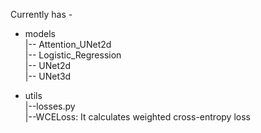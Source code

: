 Currently has - 

* models <br>
  |-- Attention_UNet2d <br>
  |-- Logistic_Regression <br>
  |-- UNet2d <br>
  |-- UNet3d <br>
  
* utils <br>
  |--losses.py <br>
|--WCELoss: It calculates weighted cross-entropy loss <br>
      
      
  

